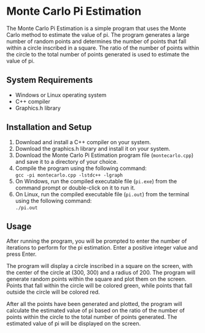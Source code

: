 <body>
	<h1>Monte Carlo Pi Estimation</h1>
	<p>The Monte Carlo Pi Estimation is a simple program that uses the Monte Carlo method to estimate the value of pi. The program generates a large number of random points and determines the number of points that fall within a circle inscribed in a square. The ratio of the number of points within the circle to the total number of points generated is used to estimate the value of pi.</p>
	<h2>System Requirements</h2>
	<ul>
		<li>Windows or Linux operating system</li>
		<li>C++ compiler</li>
		<li>Graphics.h library</li>
	</ul>
	<h2>Installation and Setup</h2>
	<ol>
		<li>Download and install a C++ compiler on your system.</li>
		<li>Download the graphics.h library and install it on your system.</li>
		<li>Download the Monte Carlo Pi Estimation program file (<code>montecarlo.cpp</code>) and save it to a directory of your choice.</li>
		<li>Compile the program using the following command:<br><code>gcc -pi montecarlo.cpp -lstdc++ -lgraph</code></li>
		<li>On Windows, run the compiled executable file (<code>pi.exe</code>) from the command prompt or double-click on it to run it.</li>
		<li>On Linux, run the compiled executable file (<code>pi.out</code>) from the terminal using the following command:<br><code>./pi.out</code></li>
	</ol>
	<h2>Usage</h2>
	<p>After running the program, you will be prompted to enter the number of iterations to perform for the pi estimation. Enter a positive integer value and press Enter.</p>
	<p>The program will display a circle inscribed in a square on the screen, with the center of the circle at (300, 300) and a radius of 200. The program will generate random points within the square and plot them on the screen. Points that fall within the circle will be colored green, while points that fall outside the circle will be colored red.</p>
	<p>After all the points have been generated and plotted, the program will calculate the estimated value of pi based on the ratio of the number of points within the circle to the total number of points generated. The estimated value of pi will be displayed on the screen.</p>
</body>
